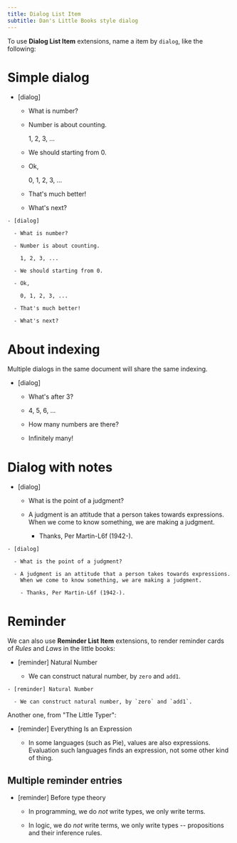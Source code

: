 ```yaml
---
title: Dialog List Item
subtitle: Dan's Little Books style dialog
---
```


To use **Dialog List Item** extensions,
name a item by `dialog`, like the following:

# Simple dialog

- [dialog]

  - What is number?

  - Number is about counting.

    1, 2, 3, ...

  - We should starting from 0.

  - Ok,

    0, 1, 2, 3, ...

  - That's much better!

  - What's next?

``` plaintext
- [dialog]

  - What is number?

  - Number is about counting.

    1, 2, 3, ...

  - We should starting from 0.

  - Ok,

    0, 1, 2, 3, ...

  - That's much better!

  - What's next?

```

# About indexing

Multiple dialogs in the same document will share the same indexing.

- [dialog]

  - What's after 3?

  - 4, 5, 6, ...

  - How many numbers are there?

  - Infinitely many!

# Dialog with notes

- [dialog]

  - What is the point of a judgment?

  - A judgment is an attitude that a person takes towards expressions.
    When we come to know something, we are making a judgment.

    - Thanks, Per Martin-L6f (1942-).

``` plaintext
- [dialog]

  - What is the point of a judgment?

  - A judgment is an attitude that a person takes towards expressions.
    When we come to know something, we are making a judgment.

    - Thanks, Per Martin-L6f (1942-).
```

# Reminder

We can also use **Reminder List Item** extensions,
to render reminder cards of *Rules* and *Laws* in the little books:

- [reminder] Natural Number

  - We can construct natural number, by `zero` and `add1`.

``` plaintext
- [reminder] Natural Number

  - We can construct natural number, by `zero` and `add1`.
```

Another one, from "The Little Typer":

- [reminder] Everything Is an Expression

  - In some languages (such as Pie), values are also expressions.
    Evaluation such languages finds an expression,
    not some other kind of thing.

## Multiple reminder entries

- [reminder] Before type theory

  - In programming, we do *not* write types, we only write terms.

  - In logic, we do *not* write terms, we only write types
    -- propositions and their inference rules.

